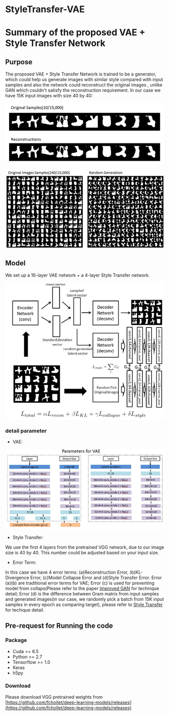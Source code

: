 # StyleTransfer-VAE
# Summary of the proposed VAE + Style Transfer Network
## Purpose
The proposed VAE + Style Transfer Network is trained to be a generator, 
which could help us generate images with similar style compared with input samples and also the network could reconstruct the original images
, unlike GAN which couldn't satisfy the reconstruction requirement. In our case we have 15K input images with size 40 by 40:

![](image/Recon.JPG)

![](image/Random.JPG)

## Model
We set up a 16-layer VAE network + a 4-layer Style Transfer network.

![](image/network.JPG)

### detail parameter
- VAE:

![](image/VAE.JPG)

- Style Transfer: 

We use the first 4 layers from the pretrained VGG network, due to our image size is 40 by 40.
This number could be adjusted based on your input size.

- Error Term:

In this case we have 4 error terms: (a)Reconstruction Error, (b)KL-Divergence Error, (c)Model Collapse Error and (d)Style Transfer Error.
Error (a)(b) are traditional error terms for VAE; Error (c) is used for preventing model from collaps(Please refer to the paper [Improved GAN](https://arxiv.org/abs/1606.03498)
for technique detail; Error (d) is the difference between Gram matrix from input samples and generated images(in our case, we randomly pick
a batch from 15K input samples in every epoch as comparing target), please refer to [Style Transfer](http://www.cv-foundation.org/openaccess/content_cvpr_2016/html/Gatys_Image_Style_Transfer_CVPR_2016_paper.html)
for techique detail.

## Pre-request for Running the code
### Package
- Cuda >= 6.5
- Python >= 2.7
- Tensorflow >= 1.0
- Keras
- h5py

### Download
Please download VGG pretrained weights from [https://github.com/fchollet/deep-learning-models/releases](https://github.com/fchollet/deep-learning-models/releases)

